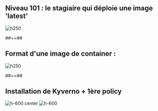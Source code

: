 
<!-- .slide: class="flex-row center" data-background="./assets/volcamp/bkgnd-main2.png"-->
## Niveau 101 : le stagiaire qui déploie une image 'latest'
![h250](./assets/volcamp/stagiaire-latest-500.png)



##==##
<!-- .slide: class="flex-row center" data-background="./assets/volcamp/bkgnd-main2.png"-->
## Format d'une image de container :
![h250](./assets/volcamp/format-image.jpg)




##==##
<!-- .slide: class="flex-row center" data-background="./assets/volcamp/bkgnd-main2.png"-->
## Installation de Kyverno + 1ère policy
![h-600 center](./assets/volcamp/demo-time.png)
![h-600](./assets/volcamp/police-kyverno.png)

